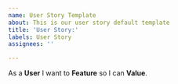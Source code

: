 ```yaml
---
name: User Story Template
about: This is our user story default template
title: 'User Story:'
labels: User Story
assignees: ''

---
```


As a **User** I want to **Feature** so I can **Value**.
